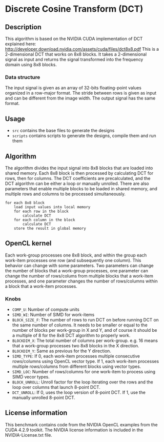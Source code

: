 
# Discrete Cosine Transform (DCT)

## Description

This algorithm is based on the NVIDIA CUDA implementation of DCT explained here: http://developer.download.nvidia.com/assets/cuda/files/dct8x8.pdf
This is a 2-dimensional DCT that works on 8x8 blocks. It takes a 2-dimensional signal as input and returns the signal transformed into the frequency domain using 8x8 blocks.

### Data structure

The input signal is given as an array of 32-bits floating-point values organized in a row-major format. The stride between rows is given as input and can be different from the image width. The output signal has the same format.

## Usage

* `src` contains the base files to generate the designs
* `scripts` contains scripts to generate the designs, compile them and run them

## Algorithm

The algorithm divides the input signal into 8x8 blocks that are loaded into shared memory. Each 8x8 block is then processed by calculating DCT for rows, then for columns. The DCT coefficients are precalculated, and the DCT algorithm can be either a loop or manually unrolled. There are also parameters that enable multiple blocks to be loaded in shared memory, and multiple rows and columns to be processed simultaneously.

```
for each 8x8 block
	load input values into local memory
	for each row in the block
		calculate DCT
	for each column in the block
		calculate DCT
	store the result in global memory
```


## OpenCL kernel

Each work-group processes one 8x8 block, and within the group each work-item processes one row (and subsequently one column). This behavior can change with some parameters. Two parameters can change the number of blocks that a work-group processes, one parameter can change the number of rows/colums from multiple blocks that a work-item processes, and one parameter changes the number of rows/columns within a block that a work-item processes.

### Knobs

- `COMP_U`: Number of compute units
- `SIMD_WI`: Number of SIMD for work-items
- `BLOCK_SIZE_F`: The number of rows to run DCT on before running DCT on the same number of columns. It needs to be smaller or equal to the number of blocks per work-group in X and Y, and of course it should be a multiple of 8 for the 8x8 DCT algorithm to properly work.
- `BLOCKDIM_X`: The total number of columns per work-group. e.g. 16 means that a work-group processes two 8x8 blocks in the X direction.
- `BLOCKDIM_Y`: Same as previous for the Y direction.
- `SIMD_TYPE`: If 0, each work-item processes multiple consecutive rows/columns using OpenCL vector type. If 1, each work-item processes multiple rows/columns from different blocks using vector types.
- `SIMD_LOC`: Number of rows/columns for one work-item to process using SIMD vecor types.
- `BLOCK_UNROLL`: Unroll factor for the loop iterating over the rows and the loop over columns that launch 8-point DCT.
- `DCT_UNROLL`: If 0, uses the loop version of 8-point DCT. If 1, use the manually unrolled 8-point DCT.

## License information

This benchmark contains code from the NVIDIA OpenCL examples from the CUDA 4.2.9 toolkit. The NVIDIA license information is included in the NVIDIA-License.txt file.


